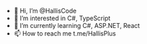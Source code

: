 - 👋 Hi, I’m @HallisCode
- 👀 I’m interested in C#, TypeScript
- 🌱 I’m currently learning C#, ASP.NET, React
- 📫 How to reach me t.me/HallisPlus
